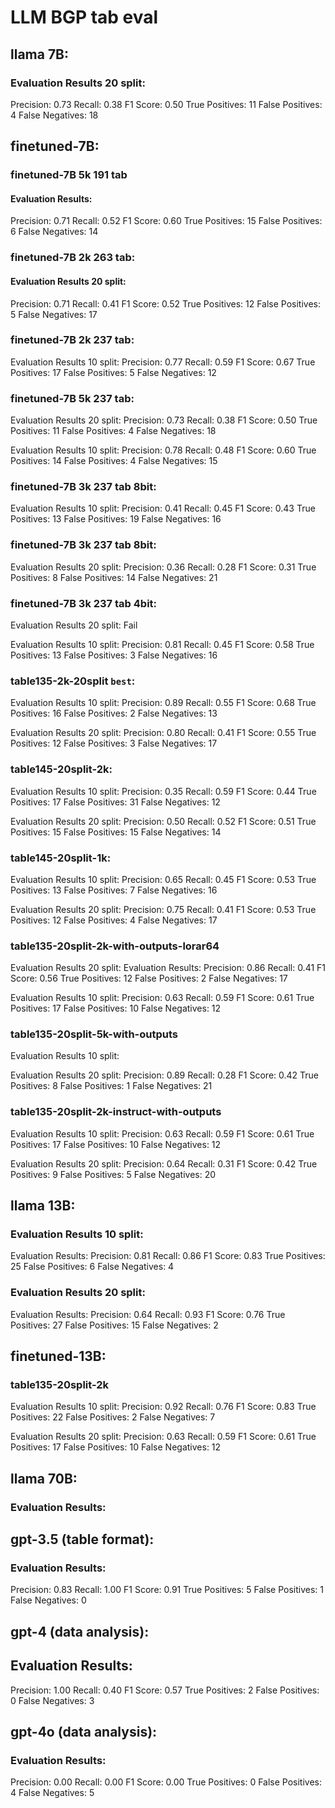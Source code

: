 # LLM BGP tab eval

## llama 7B:
### Evaluation Results 20 split:
Precision: 0.73
Recall: 0.38
F1 Score: 0.50
True Positives: 11
False Positives: 4
False Negatives: 18

## finetuned-7B:
### finetuned-7B 5k 191 tab
#### Evaluation Results:
Precision: 0.71
Recall: 0.52
F1 Score: 0.60
True Positives: 15
False Positives: 6
False Negatives: 14

### finetuned-7B 2k 263 tab: 
#### Evaluation Results 20 split:
Precision: 0.71
Recall: 0.41
F1 Score: 0.52
True Positives: 12
False Positives: 5
False Negatives: 17

### finetuned-7B 2k 237 tab: 
Evaluation Results 10 split:
Precision: 0.77
Recall: 0.59
F1 Score: 0.67
True Positives: 17
False Positives: 5
False Negatives: 12


### finetuned-7B 5k 237 tab: 
Evaluation Results 20 split:
Precision: 0.73
Recall: 0.38
F1 Score: 0.50
True Positives: 11
False Positives: 4
False Negatives: 18

Evaluation Results 10 split:
Precision: 0.78
Recall: 0.48
F1 Score: 0.60
True Positives: 14
False Positives: 4
False Negatives: 15

### finetuned-7B 3k 237 tab 8bit: 
Evaluation Results 10 split:
Precision: 0.41
Recall: 0.45
F1 Score: 0.43
True Positives: 13
False Positives: 19
False Negatives: 16

### finetuned-7B 3k 237 tab 8bit: 
Evaluation Results 20 split:
Precision: 0.36
Recall: 0.28
F1 Score: 0.31
True Positives: 8
False Positives: 14
False Negatives: 21

### finetuned-7B 3k 237 tab 4bit: 
Evaluation Results 20 split: Fail

Evaluation Results 10 split:
Precision: 0.81
Recall: 0.45
F1 Score: 0.58
True Positives: 13
False Positives: 3
False Negatives: 16

### table135-2k-20split `best`:
Evaluation Results 10 split:
Precision: 0.89
Recall: 0.55
F1 Score: 0.68
True Positives: 16
False Positives: 2
False Negatives: 13


Evaluation Results 20 split:
Precision: 0.80
Recall: 0.41
F1 Score: 0.55
True Positives: 12
False Positives: 3
False Negatives: 17

### table145-20split-2k:
Evaluation Results 10 split:
Precision: 0.35
Recall: 0.59
F1 Score: 0.44
True Positives: 17
False Positives: 31
False Negatives: 12

Evaluation Results 20 split:
Precision: 0.50
Recall: 0.52
F1 Score: 0.51
True Positives: 15
False Positives: 15
False Negatives: 14

### table145-20split-1k:
Evaluation Results 10 split:
Precision: 0.65
Recall: 0.45
F1 Score: 0.53
True Positives: 13
False Positives: 7
False Negatives: 16

Evaluation Results 20 split:
Precision: 0.75
Recall: 0.41
F1 Score: 0.53
True Positives: 12
False Positives: 4
False Negatives: 17

### table135-20split-2k-with-outputs-lorar64
Evaluation Results 20 split:
Evaluation Results:
Precision: 0.86
Recall: 0.41
F1 Score: 0.56
True Positives: 12
False Positives: 2
False Negatives: 17


Evaluation Results 10 split:
Precision: 0.63
Recall: 0.59
F1 Score: 0.61
True Positives: 17
False Positives: 10
False Negatives: 12


### table135-20split-5k-with-outputs
Evaluation Results 10 split:

Evaluation Results 20 split:
Precision: 0.89
Recall: 0.28
F1 Score: 0.42
True Positives: 8
False Positives: 1
False Negatives: 21


### table135-20split-2k-instruct-with-outputs
Evaluation Results 10 split:
Precision: 0.63
Recall: 0.59
F1 Score: 0.61
True Positives: 17
False Positives: 10
False Negatives: 12

Evaluation Results 20 split:
Precision: 0.64
Recall: 0.31
F1 Score: 0.42
True Positives: 9
False Positives: 5
False Negatives: 20

## llama 13B:
### Evaluation Results 10 split:
Evaluation Results:
Precision: 0.81
Recall: 0.86
F1 Score: 0.83
True Positives: 25
False Positives: 6
False Negatives: 4

### Evaluation Results 20 split:
Evaluation Results:
Precision: 0.64
Recall: 0.93
F1 Score: 0.76
True Positives: 27
False Positives: 15
False Negatives: 2

## finetuned-13B:
### table135-20split-2k
Evaluation Results 10 split:
Precision: 0.92
Recall: 0.76
F1 Score: 0.83
True Positives: 22
False Positives: 2
False Negatives: 7

Evaluation Results 20 split:
Precision: 0.63
Recall: 0.59
F1 Score: 0.61
True Positives: 17
False Positives: 10
False Negatives: 12

## llama 70B:
### Evaluation Results:


## gpt-3.5 (table format):
### Evaluation Results:
Precision: 0.83
Recall: 1.00
F1 Score: 0.91
True Positives: 5
False Positives: 1
False Negatives: 0


## gpt-4 (data analysis):
## Evaluation Results:
Precision: 1.00
Recall: 0.40
F1 Score: 0.57
True Positives: 2
False Positives: 0
False Negatives: 3

## gpt-4o (data analysis):
### Evaluation Results:
Precision: 0.00
Recall: 0.00
F1 Score: 0.00
True Positives: 0
False Positives: 4
False Negatives: 5
